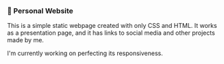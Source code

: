 
### 🍃 Personal Website

This is a simple static webpage created with only CSS and HTML. It works as a presentation page, and it has links to social media and other projects made by me.

I'm currently working on perfecting its responsiveness.
